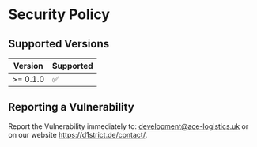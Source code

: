 # Security Policy

## Supported Versions

| Version | Supported          |
| ------- | ------------------ |
| >= 0.1.0   | :white_check_mark: |

## Reporting a Vulnerability

Report the Vulnerability immediately to: development@ace-logistics.uk or on our website <https://d1strict.de/contact/>.
